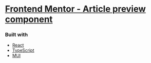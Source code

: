 # [Frontend Mentor - Article preview component](https://www.frontendmentor.io/challenges/article-preview-component-dYBN_pYFT)

### Built with

- [React](https://reactjs.org/)
- [TypeScript](https://www.typescriptlang.org/)
- [MUI](https://mui.com/)
